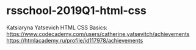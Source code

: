 # rsschool-2019Q1-html-css
Katsiaryna Yatsevich
HTML CSS Basics: https://www.codecademy.com/users/catherine.yatsevitch/achievements
                 https://htmlacademy.ru/profile/id117978/achievements
